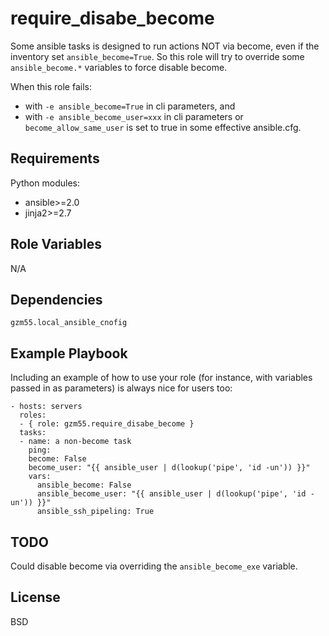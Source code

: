 require_disabe_become
=====================

Some ansible tasks is designed to run actions NOT via become,
even if the inventory set `ansible_become=True`.
So this role will try to override some `ansible_become.*` variables to force disable become.

When this role fails:
- with `-e ansible_become=True` in cli parameters, and
- with `-e ansible_become_user=xxx` in cli parameters or `become_allow_same_user` is set to true in some effective ansible.cfg.

Requirements
------------

Python modules:
- ansible>=2.0
- jinja2>=2.7

Role Variables
--------------

N/A

Dependencies
------------

`gzm55.local_ansible_cnofig`

Example Playbook
----------------

Including an example of how to use your role (for instance, with variables passed in as parameters) is always nice for users too:

    - hosts: servers
      roles:
      - { role: gzm55.require_disabe_become }
      tasks:
      - name: a non-become task
        ping:
        become: False
        become_user: "{{ ansible_user | d(lookup('pipe', 'id -un')) }}"
        vars:
          ansible_become: False
          ansible_become_user: "{{ ansible_user | d(lookup('pipe', 'id -un')) }}"
          ansible_ssh_pipeling: True

TODO
----

Could disable become via overriding the `ansible_become_exe` variable.

License
-------

BSD
